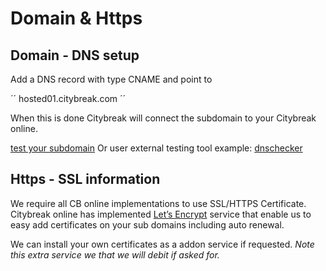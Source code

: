 # Domain & Https

## Domain - DNS setup

Add a DNS record with type CNAME and point to

´´
hosted01.citybreak.com
´´

When this is done Citybreak will connect the subdomain to your Citybreak online.

[test your subdomain](http://kund.delat.se/online3/hosted)
Or user external testing tool example: [dnschecker](https://dnschecker.org/all-dns-records-of-domain.php)


## Https - SSL information
We require all CB online implementations to use SSL/HTTPS Certificate.
Citybreak online has implemented [Let’s Encrypt](https://letsencrypt.org) service that enable us to easy add certificates on your sub domains including auto renewal.

We can install your own certificates as a addon service if requested.
_Note this extra service we that we will debit if asked for._
